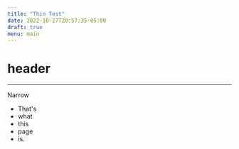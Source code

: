 ```yaml
---
title: "Thin Test"
date: 2022-10-27T20:57:35-05:00
draft: true
menu: main
---
```


<!--
This page has uncharacteristically narrow text, which can expose issues
in the style and structure of the website.
I keep it around for that purpose.
-->

# header


---

Narrow

- That's
- what
- this
- page
- is.
